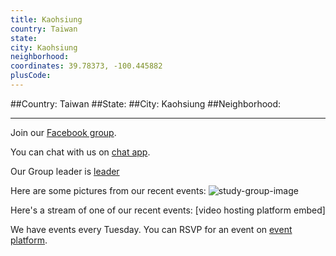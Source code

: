 ```yaml
---
title: Kaohsiung
country: Taiwan
state: 
city: Kaohsiung
neighborhood: 
coordinates: 39.78373, -100.445882
plusCode:
---
```


##Country: Taiwan
##State: 
##City: Kaohsiung
##Neighborhood: 
*****
Join our [Facebook group](https://www.facebook.com/groups/free.code.camp.kaohsiung).

You can chat with us on [chat app]().

Our Group leader is [leader]()

Here are some pictures from our recent events:
![study-group-image]()

Here's a stream of one of our recent events:
[video hosting platform embed]

We have events every Tuesday. You can RSVP for an event on [event platform]().
